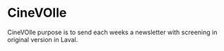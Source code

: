 CineVOlle
=========

CineVOlle purpose is to send each weeks a newsletter with screening in original version in Laval.
